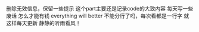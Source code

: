 删除无效信息，保留一些提示
这个part主要还是记录code的大致内容
每天写一些废话
怎么才能有钱
everything will better
不能分行了吗，每次看都是一行字
就这样每天更新
静静的听雨看风！
